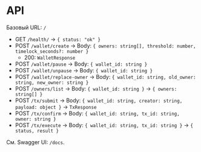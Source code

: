 # API

Базовый URL: `/`

- GET `/health/` → `{ status: "ok" }`
- POST `/wallet/create` → Body: `{ owners: string[], threshold: number, timelock_seconds?: number }`
  - 200: `WalletResponse`
- POST `/wallet/pause` → Body: `{ wallet_id: string }`
- POST `/wallet/unpause` → Body: `{ wallet_id: string }`
- POST `/wallet/replace-owner` → Body: `{ wallet_id: string, old_owner: string, new_owner: string }`
- POST `/owners/list` → Body: `{ wallet_id: string }` → `{ owners: string[] }`
- POST `/tx/submit` → Body: `{ wallet_id: string, creator: string, payload: object }` → `TxResponse`
- POST `/tx/confirm` → Body: `{ wallet_id: string, tx_id: string, owner: string }`
- POST `/tx/execute` → Body: `{ wallet_id: string, tx_id: string }` → `{ status, result }`

См. Swagger UI: `/docs`.
